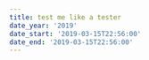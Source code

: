 ```yaml
---
title: test me like a tester
date_year: '2019'
date_start: '2019-03-15T22:56:00'
date_end: '2019-03-15T22:56:00'
---
```



